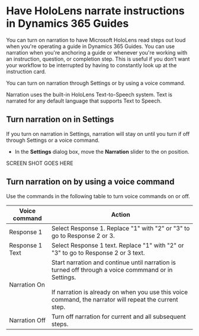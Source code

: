 

# Have HoloLens narrate instructions in Dynamics 365 Guides

You can turn on narration to have Microsoft HoloLens read steps out loud when you're operating a guide in Dynamics 365 Guides. You can use narration when you're anchoring a 
guide or whenever you're working with an instruction, question, or completion step. This is useful if you don’t want your workflow to be interrupted by having to constantly look
up at the instruction card.  

You can turn on narration through Settings or by using a voice command.

Narration uses the built-in HoloLens Text-to-Speech system. Text is narrated for any default language that supports Text to Speech.  

## Turn narration on in Settings

If you turn on narration in Settings, narration will stay on until you turn if off through Settings or a voice command.

- In the **Settings** dialog box, move the **Narration** slider to the on position.

SCREEN SHOT GOES HERE

## Turn narration on by using a voice command

Use the commands in the following table to turn voice commands on or off.

|Voice command |Action| 
|----------------------------|-----------------------------------------------------------------|
|Response 1| Select Response 1. Replace "1" with "2" or "3" to go to Response 2 or 3.  |
|Response 1 Text|Select Response 1 text. Replace "1" with "2" or "3" to go to Response 2 or 3 text.|
|Narration On |Start narration and continue until narration is turned off through a voice commmand or in Settings.<br><br>If narration is already on when you use this voice command, the narrator will repeat the current step.| 
|Narration Off| Turn off narration for current and all subsequent steps. |

 
